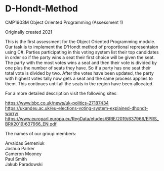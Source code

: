 # D-Hondt-Method
CMP1903M Object Oriented Programming (Assessment 1)

Originally created 2021

This is the first assessment for the Object Oriented Programming module. Our task is to implement the D'Hondt method of proportional representaion using C#. 
Parties participating in this voting system list their top candidates in order so if the party wins a seat their first choice will be given the seat.
The party with the most votes wins a seat and then their vote is divided by one plus the number of seats they have. So if a party has one seat their total vote is divided by two.
After the votes have been updated, the party with highest votes tally now gets a seat and the same process applies to them. This continues until all the seats in the region have been allocated.

For a more detailed description visit the following sites:

https://www.bbc.co.uk/news/uk-politics-27187434  
https://ukandeu.ac.uk/eu-elections-voting-system-explained-dhondt-worry/
https://www.europarl.europa.eu/RegData/etudes/BRIE/2019/637966/EPRS_BRI(2019)637966_EN.pdf

The names of our group members:

Arvaidas Semeniuk  
Joshua Parker  
Cameron Mooney  
Paul Smith  
Jakub Paradowski
